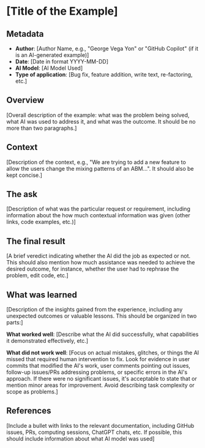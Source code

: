 # [Title of the Example]

## Metadata

- **Author**: [Author Name, e.g., "George Vega Yon" or "GitHub Copilot" (if it is an AI-generated example)]
- **Date**: [Date in format YYYY-MM-DD]
- **AI Model**: [AI Model Used]
- **Type of application**: [Bug fix, feature addition, write text, re-factoring, etc.]

## Overview

[Overall description of the example: what was the problem being solved, what AI was used to address it, and what was the outcome. It should be no more than two paragraphs.]

## Context

[Description of the context, e.g., "We are trying to add a new feature to allow the users change the mixing patterns of an ABM...". It should also be kept concise.]

## The ask

[Description of what was the particular request or requirement, including information about the how much contextual information was given (other links, code examples, etc.)]

## The final result

[A brief veredict indicating whether the AI did the job as expected or not. This should also mention how much assistance was needed to achieve the desired outcome, for instance, whether the user had to rephrase the problem, edit code, etc.]

## What was learned

[Description of the insights gained from the experience, including any unexpected outcomes or valuable lessons. This should be organized in two parts:]

**What worked well**: [Describe what the AI did successfully, what capabilities it demonstrated effectively, etc.]

**What did not work well**: [Focus on actual mistakes, glitches, or things the AI missed that required human intervention to fix. Look for evidence in user commits that modified the AI's work, user comments pointing out issues, follow-up issues/PRs addressing problems, or specific errors in the AI's approach. If there were no significant issues, it's acceptable to state that or mention minor areas for improvement. Avoid describing task complexity or scope as problems.]

## References

[Include a bullet with links to the relevant documentation, including GitHub issues, PRs, computing sessions, ChatGPT chats, etc. If possible, this should include information about what AI model was used]

